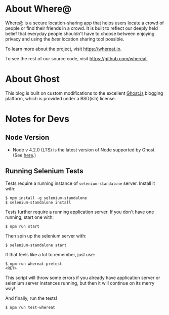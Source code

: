 About Where@
===============

Where@ is a secure location-sharing app that helps users locate a crowd of people or find their friends in a crowd. It is built to reflect our deeply held belief that everyday people shouldn't have to choose between enjoying privacy and using the *best* location sharing tool possible.

To learn more about the project, visit <https://whereat.io>.

To see the rest of our source code, visit <https://github.com/whereat>.

About Ghost
============

This blog is built on custom modifications to the excellent [Ghost.js](https://github.com/tryghost/Ghost) blogging platform, which is provided under a BSD(ish) license.

Notes for Devs
==============

## Node Version
* Node v 4.2.0 (LTS) is the latest version of Node supported by Ghost. (See [here](http://support.ghost.org/supported-node-versions/).)

## Running Selenium Tests

Tests require a running instance of `selenium-standalone` server. Install it with:

```shell
$ npm install -g selenium-standalone
$ selenium-standalone install
```

Tests further require a running application server. If you don't have one running, start one with:

```shell
$ npm run start
```

Then spin up the selenium server with:

```shell
$ selenium-standalone start
```

If that feels like a lot to remember, just use:

```shell
$ npm run whereat-pretest
<RET>
```

This script will throw some errors if you already have application server or selenium server instances running, but then it will continue on its merry way!

And finally, run the tests!

```shell
$ npm run test-whereat
```
